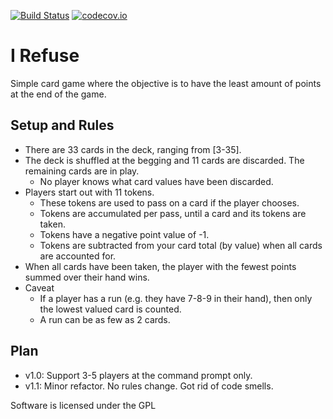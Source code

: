 [![Build Status](https://travis-ci.org/jdelgad/IRefuse.svg?branch=master)](https://travis-ci.org/jdelgad/IRefuse)
[![codecov.io](https://codecov.io/github/jdelgad/IRefuse/coverage.svg?branch=master)](https://codecov.io/github/jdelgad/IRefuse?branch=master)

# I Refuse

Simple card game where the objective is to have the least amount of points at the end of the game.

## Setup and Rules
- There are 33 cards in the deck, ranging from \[3-35\].
- The deck is shuffled at the begging and 11 cards are discarded. The remaining cards are in play.
  - No player knows what card values have been discarded.
- Players start out with 11 tokens.
  - These tokens are used to pass on a card if the player chooses.
  - Tokens are accumulated per pass, until a card and its tokens are taken.
  - Tokens have a negative point value of -1.
  - Tokens are subtracted from your card total (by value) when all cards are accounted for.
- When all cards have been taken, the player with the fewest points summed over their hand wins.
- Caveat
  - If a player has a run (e.g. they have 7-8-9 in their hand), then only the lowest valued card is counted.
  - A run can be as few as 2 cards.

## Plan
- v1.0: Support 3-5 players at the command prompt only.
- v1.1: Minor refactor. No rules change. Got rid of code smells.

Software is licensed under the GPL
